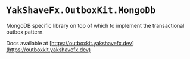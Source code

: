 # `YakShaveFx.OutboxKit.MongoDb`

MongoDB specific library on top of which to implement the transactional outbox pattern.

Docs available at [https://outboxkit.yakshavefx.dev](https://outboxkit.yakshavefx.dev)